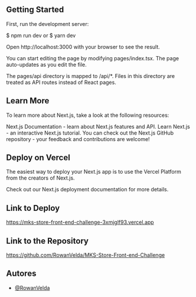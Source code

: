 
## Getting Started

First, run the development server:

$ npm run dev 
or
$ yarn dev

Open http://localhost:3000 with your browser to see the result.

You can start editing the page by modifying pages/index.tsx. The page auto-updates as you edit the file.

The pages/api directory is mapped to /api/*. Files in this directory are treated as API routes instead of React pages.
## Learn More

To learn more about Next.js, take a look at the following resources:

Next.js Documentation - learn about Next.js features and API.
Learn Next.js - an interactive Next.js tutorial.
You can check out the Next.js GitHub repository - your feedback and contributions are welcome!
## Deploy on Vercel

The easiest way to deploy your Next.js app is to use the Vercel Platform from the creators of Next.js.

Check out our Next.js deployment documentation for more details.

## Link to Deploy 

https://mks-store-front-end-challenge-3xmjglf93.vercel.app

## Link to the Repository

https://github.com/RowanVelda/MKS-Store-Front-end-Challenge

## Autores

- [@RowanVelda](https://github.com/RowanVelda)

